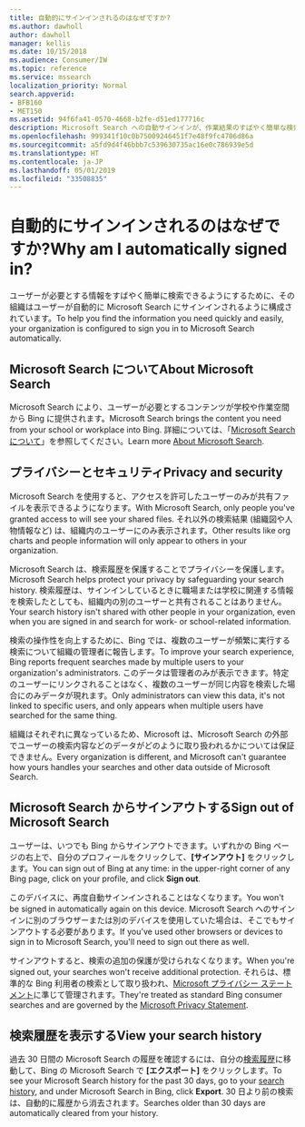 ```yaml
---
title: 自動的にサインインされるのはなぜですか?
ms.author: dawholl
author: dawholl
manager: kellis
ms.date: 10/15/2018
ms.audience: Consumer/IW
ms.topic: reference
ms.service: mssearch
localization_priority: Normal
search.appverid:
- BFB160
- MET150
ms.assetid: 94f6fa41-0570-4668-b2fe-d51ed177716c
description: Microsoft Search への自動サインインが、作業結果のすばやく簡単な検索に、どのように役立つかについて説明します
ms.openlocfilehash: 999341f10c0b75009246451f7e48f9fc4706d86a
ms.sourcegitcommit: a5fd9d4f46bbb7c539630735ac16e0c786939e5d
ms.translationtype: HT
ms.contentlocale: ja-JP
ms.lasthandoff: 05/01/2019
ms.locfileid: "33508835"
---
```

# <a name="why-am-i-automatically-signed-in"></a><span data-ttu-id="e6ede-103">自動的にサインインされるのはなぜですか?</span><span class="sxs-lookup"><span data-stu-id="e6ede-103">Why am I automatically signed in?</span></span>

<span data-ttu-id="e6ede-104">ユーザーが必要とする情報をすばやく簡単に検索できるようにするために、その組織はユーザーが自動的に Microsoft Search にサインインされるように構成されています。</span><span class="sxs-lookup"><span data-stu-id="e6ede-104">To help you find the information you need quickly and easily, your organization is configured to sign you in to Microsoft Search automatically.</span></span>
  
## <a name="about-microsoft-search"></a><span data-ttu-id="e6ede-105">Microsoft Search について</span><span class="sxs-lookup"><span data-stu-id="e6ede-105">About Microsoft Search</span></span>

<span data-ttu-id="e6ede-106">Microsoft Search により、ユーザーが必要とするコンテンツが学校や作業空間から Bing に提供されます。</span><span class="sxs-lookup"><span data-stu-id="e6ede-106">Microsoft Search brings the content you need from your school or workplace into Bing.</span></span> <span data-ttu-id="e6ede-107">詳細については、「[Microsoft Search について](about-microsoft-search.md)」を参照してください。</span><span class="sxs-lookup"><span data-stu-id="e6ede-107">Learn more [About Microsoft Search](about-microsoft-search.md).</span></span>
  
## <a name="privacy-and-security"></a><span data-ttu-id="e6ede-108">プライバシーとセキュリティ</span><span class="sxs-lookup"><span data-stu-id="e6ede-108">Privacy and security</span></span>

<span data-ttu-id="e6ede-109">Microsoft Search を使用すると、アクセスを許可したユーザーのみが共有ファイルを表示できるようになります。</span><span class="sxs-lookup"><span data-stu-id="e6ede-109">With Microsoft Search, only people you've granted access to will see your shared files.</span></span> <span data-ttu-id="e6ede-110">それ以外の検索結果 (組織図や人物情報など) は、組織内のユーザーにのみ表示されます。</span><span class="sxs-lookup"><span data-stu-id="e6ede-110">Other results like org charts and people information will only appear to others in your organization.</span></span>
  
<span data-ttu-id="e6ede-111">Microsoft Search は、検索履歴を保護することでプライバシーを保護します。</span><span class="sxs-lookup"><span data-stu-id="e6ede-111">Microsoft Search helps protect your privacy by safeguarding your search history.</span></span> <span data-ttu-id="e6ede-112">検索履歴は、サインインしているときに職場または学校に関連する情報を検索したとしても、組織内の別のユーザーと共有されることはありません。</span><span class="sxs-lookup"><span data-stu-id="e6ede-112">Your search history isn't shared with other people in your organization, even when you are signed in and search for work- or school-related information.</span></span>
  
<span data-ttu-id="e6ede-113">検索の操作性を向上するために、Bing では、複数のユーザーが頻繁に実行する検索について組織の管理者に報告します。</span><span class="sxs-lookup"><span data-stu-id="e6ede-113">To improve your search experience, Bing reports frequent searches made by multiple users to your organization's administrators.</span></span> <span data-ttu-id="e6ede-114">このデータは管理者のみが表示できます。特定のユーザーにリンクされることはなく、複数のユーザーが同じ内容を検索した場合にのみデータが現れます。</span><span class="sxs-lookup"><span data-stu-id="e6ede-114">Only administrators can view this data, it's not linked to specific users, and only appears when multiple users have searched for the same thing.</span></span>
  
<span data-ttu-id="e6ede-115">組織はそれぞれに異なっているため、Microsoft は、Microsoft Search の外部でユーザーの検索内容などのデータがどのように取り扱われるかについては保証できません。</span><span class="sxs-lookup"><span data-stu-id="e6ede-115">Every organization is different, and Microsoft can't guarantee how yours handles your searches and other data outside of Microsoft Search.</span></span>
  
## <a name="sign-out-of-microsoft-search"></a><span data-ttu-id="e6ede-116">Microsoft Search からサインアウトする</span><span class="sxs-lookup"><span data-stu-id="e6ede-116">Sign out of Microsoft Search</span></span>

<span data-ttu-id="e6ede-117">ユーザーは、いつでも Bing からサインアウトできます。いずれかの Bing ページの右上で、自分のプロフィールをクリックして、**[サインアウト]** をクリックします。</span><span class="sxs-lookup"><span data-stu-id="e6ede-117">You can sign out of Bing at any time: in the upper-right corner of any Bing page, click on your profile, and click **Sign out**.</span></span>
  
<span data-ttu-id="e6ede-118">このデバイスに、再度自動サインインされることはなくなります。</span><span class="sxs-lookup"><span data-stu-id="e6ede-118">You won't be signed in automatically again on this device.</span></span> <span data-ttu-id="e6ede-119">Microsoft Search へのサインインに別のブラウザーまたは別のデバイスを使用していた場合は、そこでもサインアウトする必要があります。</span><span class="sxs-lookup"><span data-stu-id="e6ede-119">If you've used other browsers or devices to sign in to Microsoft Search, you'll need to sign out there as well.</span></span> 
  
<span data-ttu-id="e6ede-120">サインアウトすると、検索の追加の保護が受けられなくなります。</span><span class="sxs-lookup"><span data-stu-id="e6ede-120">When you're signed out, your searches won't receive additional protection.</span></span> <span data-ttu-id="e6ede-121">それらは、標準的な Bing 利用者の検索として取り扱われ、[Microsoft プライバシー ステートメント](https://privacy.microsoft.com/en-us/privacystatement)に準じて管理されます。</span><span class="sxs-lookup"><span data-stu-id="e6ede-121">They're treated as standard Bing consumer searches and are governed by the [Microsoft Privacy Statement](https://privacy.microsoft.com/en-us/privacystatement).</span></span>
  
## <a name="view-your-search-history"></a><span data-ttu-id="e6ede-122">検索履歴を表示する</span><span class="sxs-lookup"><span data-stu-id="e6ede-122">View your search history</span></span>

<span data-ttu-id="e6ede-123">過去 30 日間の Microsoft Search の履歴を確認するには、自分の[検索履歴](https://ssl.bing.com/profile/history)に移動して、Bing の Microsoft Search で **[エクスポート]** をクリックします。</span><span class="sxs-lookup"><span data-stu-id="e6ede-123">To see your Microsoft Search history for the past 30 days, go to your [search history](https://ssl.bing.com/profile/history), and under Microsoft Search in Bing, click **Export**.</span></span> <span data-ttu-id="e6ede-124">30 日より前の検索は、自動的に履歴から消去されます。</span><span class="sxs-lookup"><span data-stu-id="e6ede-124">Searches older than 30 days are automatically cleared from your history.</span></span>

  


